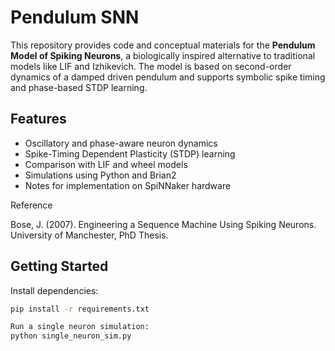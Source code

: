 # Pendulum SNN

This repository provides code and conceptual materials for the **Pendulum Model of Spiking Neurons**, a biologically inspired alternative to traditional models like LIF and Izhikevich. The model is based on second-order dynamics of a damped driven pendulum and supports symbolic spike timing and phase-based STDP learning.

## Features

- Oscillatory and phase-aware neuron dynamics
- Spike-Timing Dependent Plasticity (STDP) learning
- Comparison with LIF and wheel models
- Simulations using Python and Brian2
- Notes for implementation on SpiNNaker hardware

Reference

Bose, J. (2007). Engineering a Sequence Machine Using Spiking Neurons. University of Manchester, PhD Thesis.

## Getting Started

Install dependencies:

```bash
pip install -r requirements.txt

Run a single neuron simulation:
python single_neuron_sim.py
